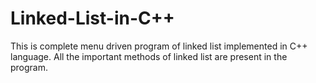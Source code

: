 # Linked-List-in-C++

This is complete menu driven program of linked list implemented in C++ language. All the important methods of linked list are present in the program.
